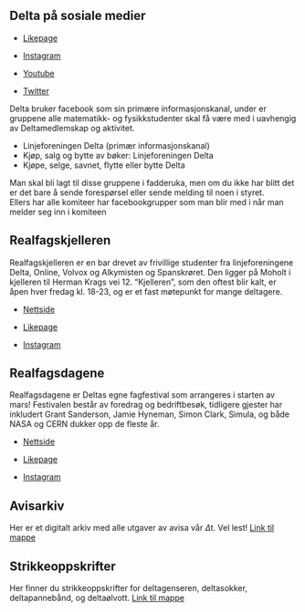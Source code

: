 ## Delta på sosiale medier

* [Likepage](https://www.facebook.com/DeltaNTNU)

* [Instagram](https://www.instagram.com/linjeforeningendelta/)

* [Youtube](https://www.youtube.com/channel/UCW6mgAETx5tY666gD7cMmNw)

* [Twitter](https://twitter.com/DeltaNTNU)

Delta bruker facebook som sin primære informasjonskanal, under er gruppene alle matematikk- og fysikkstudenter skal få være med i uavhengig av Deltamedlemskap og aktivitet.
* Linjeforeningen Delta (primær informasjonskanal)
* Kjøp, salg og bytte av bøker: Linjeforeningen Delta
* Kjøpe, selge, savnet, flytte eller bytte Delta

Man skal bli lagt til disse gruppene i fadderuka, men om du ikke har blitt det er det bare å sende forespørsel eller sende melding til noen i styret.  
Ellers har alle komiteer har facebookgrupper som man blir med i når man melder seg inn i komiteen

## Realfagskjelleren

Realfagskjelleren er en bar drevet av frivillige studenter fra linjeforeningene Delta, Online, Volvox og Alkymisten og Spanskrøret. Den ligger på Moholt i kjelleren til Herman Krags vei 12. “Kjelleren”, som den oftest blir kalt, er åpen hver fredag kl. 18-23, og er et fast møtepunkt for mange deltagere.

* [Nettside](https://www.realfagskjelleren.no/)

* [Likepage](https://nb-no.facebook.com/Realfagskjelleren/)

* [Instagram](https://www.instagram.com/realfagskjelleren/)


## Realfagsdagene

Realfagsdagene er Deltas egne fagfestival som arrangeres i starten av mars! Festivalen består av foredrag og bedriftbesøk, tidligere gjester har inkludert Grant Sanderson, Jamie Hyneman, Simon Clark, Simula, og både NASA og CERN dukker opp de fleste år. 

* [Nettside](realfagsdagene.org)

* [Likepage](https://nb-no.facebook.com/realfagsdagene/)

* [Instagram](https://www.instagram.com/realfagsdagene/)

## Avisarkiv 
Her er et digitalt arkiv med alle utgaver av avisa vår $\Delta$t. Vel lest!
[Link til mappe](https://drive.google.com/drive/folders/1fEMbAGwVfP9gInnQQp6r8q6C9M0VgdTT?usp=sharing)

## Strikkeoppskrifter
Her finner du strikkeoppskrifter for deltagenseren, deltasokker, deltapannebånd, og deltaølvott.
[Link til mappe](https://drive.google.com/drive/folders/1stu1-2BCZXi0QwsNePCpRaaDA6R7UnhR?usp=sharing)




